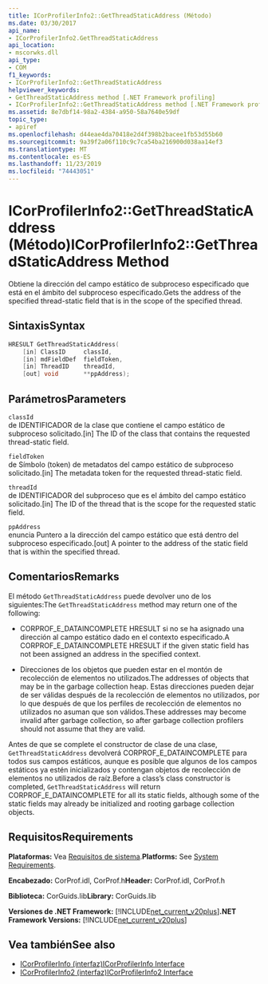 ```yaml
---
title: ICorProfilerInfo2::GetThreadStaticAddress (Método)
ms.date: 03/30/2017
api_name:
- ICorProfilerInfo2.GetThreadStaticAddress
api_location:
- mscorwks.dll
api_type:
- COM
f1_keywords:
- ICorProfilerInfo2::GetThreadStaticAddress
helpviewer_keywords:
- GetThreadStaticAddress method [.NET Framework profiling]
- ICorProfilerInfo2::GetThreadStaticAddress method [.NET Framework profiling]
ms.assetid: 8e7dbf14-98a2-4384-a950-58a7640e59df
topic_type:
- apiref
ms.openlocfilehash: d44eae4da70418e2d4f398b2bacee1fb53d55b60
ms.sourcegitcommit: 9a39f2a06f110c9c7ca54ba216900d038aa14ef3
ms.translationtype: MT
ms.contentlocale: es-ES
ms.lasthandoff: 11/23/2019
ms.locfileid: "74443051"
---
```

# <a name="icorprofilerinfo2getthreadstaticaddress-method"></a><span data-ttu-id="beb9f-102">ICorProfilerInfo2::GetThreadStaticAddress (Método)</span><span class="sxs-lookup"><span data-stu-id="beb9f-102">ICorProfilerInfo2::GetThreadStaticAddress Method</span></span>
<span data-ttu-id="beb9f-103">Obtiene la dirección del campo estático de subproceso especificado que está en el ámbito del subproceso especificado.</span><span class="sxs-lookup"><span data-stu-id="beb9f-103">Gets the address of the specified thread-static field that is in the scope of the specified thread.</span></span>  
  
## <a name="syntax"></a><span data-ttu-id="beb9f-104">Sintaxis</span><span class="sxs-lookup"><span data-stu-id="beb9f-104">Syntax</span></span>  
  
```cpp  
HRESULT GetThreadStaticAddress(  
    [in] ClassID     classId,  
    [in] mdFieldDef  fieldToken,  
    [in] ThreadID    threadId,  
    [out] void       **ppAddress);  
```  
  
## <a name="parameters"></a><span data-ttu-id="beb9f-105">Parámetros</span><span class="sxs-lookup"><span data-stu-id="beb9f-105">Parameters</span></span>  
 `classId`  
 <span data-ttu-id="beb9f-106">de IDENTIFICADOR de la clase que contiene el campo estático de subproceso solicitado.</span><span class="sxs-lookup"><span data-stu-id="beb9f-106">[in] The ID of the class that contains the requested thread-static field.</span></span>  
  
 `fieldToken`  
 <span data-ttu-id="beb9f-107">de Símbolo (token) de metadatos del campo estático de subproceso solicitado.</span><span class="sxs-lookup"><span data-stu-id="beb9f-107">[in] The metadata token for the requested thread-static field.</span></span>  
  
 `threadId`  
 <span data-ttu-id="beb9f-108">de IDENTIFICADOR del subproceso que es el ámbito del campo estático solicitado.</span><span class="sxs-lookup"><span data-stu-id="beb9f-108">[in] The ID of the thread that is the scope for the requested static field.</span></span>  
  
 `ppAddress`  
 <span data-ttu-id="beb9f-109">enuncia Puntero a la dirección del campo estático que está dentro del subproceso especificado.</span><span class="sxs-lookup"><span data-stu-id="beb9f-109">[out] A pointer to the address of the static field that is within the specified thread.</span></span>  
  
## <a name="remarks"></a><span data-ttu-id="beb9f-110">Comentarios</span><span class="sxs-lookup"><span data-stu-id="beb9f-110">Remarks</span></span>  
 <span data-ttu-id="beb9f-111">El método `GetThreadStaticAddress` puede devolver uno de los siguientes:</span><span class="sxs-lookup"><span data-stu-id="beb9f-111">The `GetThreadStaticAddress` method may return one of the following:</span></span>  
  
- <span data-ttu-id="beb9f-112">CORPROF_E_DATAINCOMPLETE HRESULT si no se ha asignado una dirección al campo estático dado en el contexto especificado.</span><span class="sxs-lookup"><span data-stu-id="beb9f-112">A CORPROF_E_DATAINCOMPLETE HRESULT if the given static field has not been assigned an address in the specified context.</span></span>  
  
- <span data-ttu-id="beb9f-113">Direcciones de los objetos que pueden estar en el montón de recolección de elementos no utilizados.</span><span class="sxs-lookup"><span data-stu-id="beb9f-113">The addresses of objects that may be in the garbage collection heap.</span></span> <span data-ttu-id="beb9f-114">Estas direcciones pueden dejar de ser válidas después de la recolección de elementos no utilizados, por lo que después de que los perfiles de recolección de elementos no utilizados no asuman que son válidos.</span><span class="sxs-lookup"><span data-stu-id="beb9f-114">These addresses may become invalid after garbage collection, so after garbage collection profilers should not assume that they are valid.</span></span>  
  
 <span data-ttu-id="beb9f-115">Antes de que se complete el constructor de clase de una clase, `GetThreadStaticAddress` devolverá CORPROF_E_DATAINCOMPLETE para todos sus campos estáticos, aunque es posible que algunos de los campos estáticos ya estén inicializados y contengan objetos de recolección de elementos no utilizados de raíz.</span><span class="sxs-lookup"><span data-stu-id="beb9f-115">Before a class’s class constructor is completed, `GetThreadStaticAddress` will return CORPROF_E_DATAINCOMPLETE for all its static fields, although some of the static fields may already be initialized and rooting garbage collection objects.</span></span>  
  
## <a name="requirements"></a><span data-ttu-id="beb9f-116">Requisitos</span><span class="sxs-lookup"><span data-stu-id="beb9f-116">Requirements</span></span>  
 <span data-ttu-id="beb9f-117">**Plataformas:** Vea [Requisitos de sistema](../../../../docs/framework/get-started/system-requirements.md).</span><span class="sxs-lookup"><span data-stu-id="beb9f-117">**Platforms:** See [System Requirements](../../../../docs/framework/get-started/system-requirements.md).</span></span>  
  
 <span data-ttu-id="beb9f-118">**Encabezado:** CorProf.idl, CorProf.h</span><span class="sxs-lookup"><span data-stu-id="beb9f-118">**Header:** CorProf.idl, CorProf.h</span></span>  
  
 <span data-ttu-id="beb9f-119">**Biblioteca:** CorGuids.lib</span><span class="sxs-lookup"><span data-stu-id="beb9f-119">**Library:** CorGuids.lib</span></span>  
  
 <span data-ttu-id="beb9f-120">**Versiones de .NET Framework:** [!INCLUDE[net_current_v20plus](../../../../includes/net-current-v20plus-md.md)]</span><span class="sxs-lookup"><span data-stu-id="beb9f-120">**.NET Framework Versions:** [!INCLUDE[net_current_v20plus](../../../../includes/net-current-v20plus-md.md)]</span></span>  
  
## <a name="see-also"></a><span data-ttu-id="beb9f-121">Vea también</span><span class="sxs-lookup"><span data-stu-id="beb9f-121">See also</span></span>

- [<span data-ttu-id="beb9f-122">ICorProfilerInfo (interfaz)</span><span class="sxs-lookup"><span data-stu-id="beb9f-122">ICorProfilerInfo Interface</span></span>](../../../../docs/framework/unmanaged-api/profiling/icorprofilerinfo-interface.md)
- [<span data-ttu-id="beb9f-123">ICorProfilerInfo2 (interfaz)</span><span class="sxs-lookup"><span data-stu-id="beb9f-123">ICorProfilerInfo2 Interface</span></span>](../../../../docs/framework/unmanaged-api/profiling/icorprofilerinfo2-interface.md)
